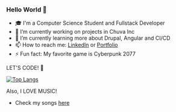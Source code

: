 ### Hello World 👋

- 🎓 I'm a Computer Science Student and Fullstack Developer
- 🔭 I’m currently working on projects in Chuva Inc
- 🌱 I’m currently learning more about Drupal, Angular and CI/CD
- 📫 How to reach me: [LinkedIn](https://www.linkedin.com/in/linsmar-vital/) or [Portfolio](https://www.linsmarvital.com)
- ⚡ Fun fact: My favorite game is Cyberpunk 2077

LET'S CODE! 🎇

[![Top Langs](https://github-readme-stats.vercel.app/api/top-langs/?username=Linsmar7&layout=compact)](https://github.com/anuraghazra/github-readme-stats)

Also, I LOVE MUSIC!
- Check my songs <a href="https://soundcloud.com/linsmar/tracks" target="_blank">here</a>

